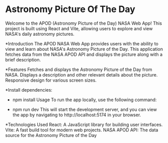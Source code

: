 # Astronomy Picture Of The Day

Welcome to the APOD (Astronomy Picture of the Day) NASA Web App! This project is built using React and Vite, allowing users to explore and view NASA's daily astronomy pictures.

*Introduction
The APOD NASA Web App provides users with the ability to view and learn about NASA's Astronomy Picture of the Day. This application fetches data from the NASA APOD API and displays the picture along with a brief description.

*Features
Fetches and displays the Astronomy Picture of the Day from NASA.
Displays a description and other relevant details about the picture.
Responsive design for various screen sizes.

*Install dependencies:
* npm install
Usage
To run the app locally, use the following command:

* npm run dev
This will start the development server, and you can view the app by navigating to http://localhost:5174 in your browser.

*Technologies Used
React: A JavaScript library for building user interfaces.
Vite: A fast build tool for modern web projects.
NASA APOD API: The data source for the Astronomy Picture of the Day